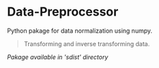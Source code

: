 # Data-Preprocessor

Python pakage for data normalization using numpy.
> Transforming and inverse transforming data.

*Pakage available in 'sdist' directory*
